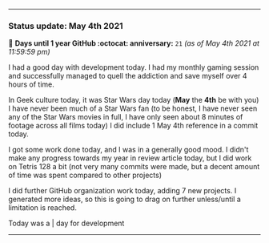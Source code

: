 
***

### Status update: May 4th 2021

🎂 **Days until 1 year GitHub :octocat: anniversary:** `21` _(as of May 4th 2021 at 11:59:59 pm)_

I had a good day with development today. I had my monthly gaming session and successfully managed to quell the addiction and save myself over 4 hours of time.

In Geek culture today, it was Star Wars day today (**May** the **4th** be with you) I have never been much of a Star Wars fan (to be honest, I have never seen any of the Star Wars movies in full, I have only seen about 8 minutes of footage across all films today) I did include 1 May 4th reference in a commit today.

I got some work done today, and I was in a generally good mood. I didn't make any progress towards my year in review article today, but I did work on Tetris 128 a bit (not very many commits were made, but a decent amount of time was spent compared to other projects)

I did further GitHub organization work today, adding 7 new projects. I generated more ideas, so this is going to drag on further unless/until a limitation is reached. 

Today was a | day for development

***

